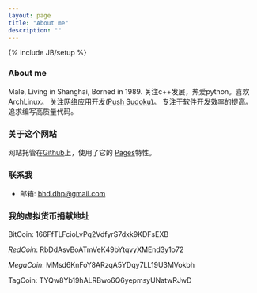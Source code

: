 ```yaml
---
layout: page
title: "About me"
description: ""
---
```

{% include JB/setup %}
### About me

Male,
Living in Shanghai,
Borned in 1989.
关注c++发展，热爱python。喜欢ArchLinux。
关注网络应用开发([Push Sudoku](http://sudo-alexbian.rhcloud.com))。
专注于软件开发效率的提高。
追求编写高质量代码。

### 关于这个网站

网站托管在[Github](http://github.com/)上，使用了它的
[Pages](http://github.com/blog/272-github-pages)特性。

### 联系我

* 邮箱: bhd.dhp@gmail.com

### 我的虚拟货币捐献地址

  BitCoin: 166FfTLFcioLvPq2VdfyrS7dxk9KDFsEXB

  _RedCoin_: RbDdAsvBoATmVeK49bYtqvyXMEnd3y1o72

  _MegaCoin_: MMsd6KnFoY8ARzqA5YDqy7LL19U3MVokbh
  
  TagCoin: TYQw8Yb19hALRBwo6Q6yepmsyUNatwRJwD

